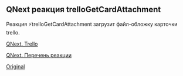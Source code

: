 ## QNext реакция trelloGetCardAttachment

Реакция ⚡️trelloGetCardAttachment загрузит файл-обложку карточки trello.



[QNext. Trello](/docs-test/_export/admin/trello-about)

[QNext. Перечень реакции](/docs-test/_export/reactions)


  
[Original](https://telegra.ph/QNext-admin-reaction-trelloCreateCardAttachment-02-13)